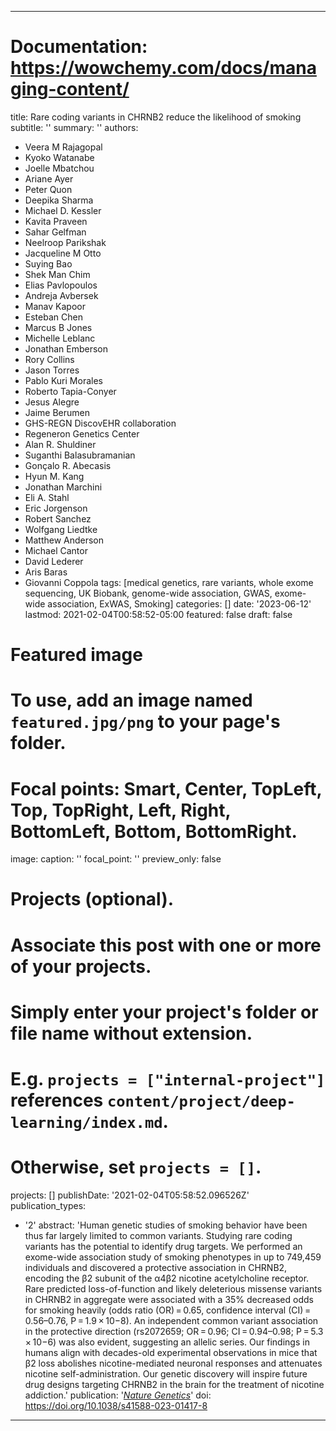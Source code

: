
---
# Documentation: https://wowchemy.com/docs/managing-content/

title: Rare coding variants in CHRNB2 reduce the likelihood of smoking
subtitle: ''
summary: ''
authors:
- Veera M Rajagopal
- Kyoko Watanabe
- Joelle Mbatchou
- Ariane Ayer
- Peter Quon
- Deepika Sharma
- Michael D. Kessler
- Kavita Praveen
- Sahar Gelfman
- Neelroop Parikshak
- Jacqueline M Otto
- Suying Bao
- Shek Man Chim
- Elias Pavlopoulos
- Andreja Avbersek
- Manav Kapoor
- Esteban Chen
- Marcus B Jones
- Michelle Leblanc
- Jonathan Emberson
- Rory Collins
- Jason Torres
- Pablo Kuri Morales
- Roberto Tapia-Conyer
- Jesus Alegre
- Jaime Berumen
- GHS-REGN DiscovEHR collaboration
- Regeneron Genetics Center
- Alan R. Shuldiner
- Suganthi Balasubramanian
- Gonçalo R. Abecasis
- Hyun M. Kang
- Jonathan Marchini
- Eli A. Stahl
- Eric Jorgenson
- Robert Sanchez
- Wolfgang Liedtke
- Matthew Anderson
- Michael Cantor
- David Lederer
- Aris Baras
- Giovanni Coppola
tags: [medical genetics, rare variants, whole exome sequencing, UK Biobank, genome-wide association, GWAS, exome-wide association, ExWAS, Smoking]
categories: []
date: '2023-06-12'
lastmod: 2021-02-04T00:58:52-05:00
featured: false
draft: false

# Featured image
# To use, add an image named `featured.jpg/png` to your page's folder.
# Focal points: Smart, Center, TopLeft, Top, TopRight, Left, Right, BottomLeft, Bottom, BottomRight.
image:
  caption: ''
  focal_point: ''
  preview_only: false

# Projects (optional).
#   Associate this post with one or more of your projects.
#   Simply enter your project's folder or file name without extension.
#   E.g. `projects = ["internal-project"]` references `content/project/deep-learning/index.md`.
#   Otherwise, set `projects = []`.
projects: []
publishDate: '2021-02-04T05:58:52.096526Z'
publication_types:
- '2'
abstract: 'Human genetic studies of smoking behavior have been thus far largely limited to common variants. Studying rare coding variants has the potential to identify drug targets. We performed an exome-wide association study of smoking phenotypes in up to 749,459 individuals and discovered a protective association in CHRNB2, encoding the β2 subunit of the α4β2 nicotine acetylcholine receptor. Rare predicted loss-of-function and likely deleterious missense variants in CHRNB2 in aggregate were associated with a 35% decreased odds for smoking heavily (odds ratio (OR) = 0.65, confidence interval (CI) = 0.56–0.76, P = 1.9 × 10−8). An independent common variant association in the protective direction (rs2072659; OR = 0.96; CI = 0.94–0.98; P = 5.3 × 10−6) was also evident, suggesting an allelic series. Our findings in humans align with decades-old experimental observations in mice that β2 loss abolishes nicotine-mediated neuronal responses and attenuates nicotine self-administration. Our genetic discovery will inspire future drug designs targeting CHRNB2 in the brain for the treatment of nicotine addiction.'
publication: '[*Nature Genetics*](https://www.nature.com/articles/s41588-023-01417-8)'
doi: https://doi.org/10.1038/s41588-023-01417-8
---

